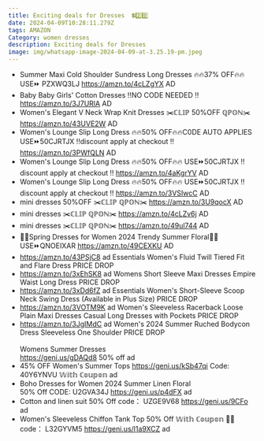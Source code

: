 ```yaml
---
title: Exciting deals for Dresses  💲2️⃣0️⃣
date: 2024-04-09T10:28:11.279Z
tags: AMAZON
Category: women dresses
description: Exciting deals for Dresses
image: img/whatsapp-image-2024-04-09-at-3.25.19-pm.jpeg
---
```

* Summer Maxi Cold Shoulder Sundress Long Dresses
  🔥🔥37% OFF🔥🔥
  USE⏩ PZXWQ3LJ
  https://amzn.to/4cLZgYX
  AD
* Baby Baby Girls' Cotton Dresses
  ‼️NO CODE NEEDED ‼️
  https://amzn.to/3J7URlA
  AD
* Women's Elegant V Neck Wrap Knit Dresses
  ✂️ℂ𝕃𝕀ℙ 50%OFF  ℚℙ𝕆ℕ✂️
  https://amzn.to/43UVE2W
  AD
* Women's  Lounge Slip Long Dress
  🔥🔥50% OFF🔥🔥C0DE AUTO APPLIES
  USE⏩50CJRTJX
  ‼️discount apply at checkout ‼️
  https://amzn.to/3PWfQLN
  AD
* Women's  Lounge Slip Long Dress
  🔥🔥50% OFF🔥🔥
  USE⏩50CJRTJX
  ‼️discount apply at checkout ‼️
  https://amzn.to/4aKgrYV
  AD
* Women's  Lounge Slip Long Dress
  🔥🔥50% OFF🔥🔥
  USE⏩50CJRTJX
  ‼️discount apply at checkout ‼️
  https://amzn.to/3VSIwcC
  AD
* mini dresses
  50%OFF
  ✂️ℂ𝕃𝕀ℙ ℚℙ𝕆ℕ✂️
  https://amzn.to/3U9qocX
  AD
* mini dresses
  ✂️ℂ𝕃𝕀ℙ ℚℙ𝕆ℕ✂️
  https://amzn.to/4cLZv6j
  AD
* mini dresses
  ✂️ℂ𝕃𝕀ℙ ℚℙ𝕆ℕ✂️
  https://amzn.to/49ul744
  AD
* 🌟🌟Spring Dresses for Women 2024 Trendy Summer Floral🌟🌟
  USE⏩QNOEIXAR
  https://amzn.to/49CEXKU
  AD
* https://amzn.to/43PSjC8   ad
  Essentials Women's Fluid Twill Tiered Fit and Flare Dress
  PRICE DROP
* https://amzn.to/3xEhSK8   ad
  Womens Short Sleeve Maxi Dresses Empire Waist Long Dress
  PRICE DROP
* https://amzn.to/3xDd6fZ   ad
  Essentials Women's Short-Sleeve Scoop Neck Swing Dress (Available in Plus Size)
  PRICE DROP
* https://amzn.to/3VOTM9K    ad
  Women's Sleeveless Racerback Loose Plain Maxi Dresses Casual Long Dresses with Pockets
  PRICE DROP
* https://amzn.to/3JgIMdC   ad
  Women's 2024 Summer Ruched Bodycon Dress Sleeveless One Shoulder
  PRICE DROP\
  \
  Womens Summer Dresses\
  https://geni.us/gDAQd8 
  50% off 
  ad  
* 45% OFF Women's Summer Tops
   https://geni.us/kSb47qi
    Code: 40Y6YNVU   𝕎𝕚𝕥𝕙 ℂ𝕠𝕦𝕡𝕠𝕟 
  ad 
* Boho Dresses for Women 2024 Summer Linen Floral\
  50% Off CODE: U2GVA34J 
  https://geni.us/p4dFX 
  ad 
* Cotton and linen suit 
  50% Off   code： UZGE9V68 
  https://geni.us/9CFo
  ad 
* Women's Sleeveless Chiffon Tank Top 
  50% Off     𝕎𝕚𝕥𝕙 ℂ𝕠𝕦𝕡𝕠𝕟 💸💨 
  code： L32GYVM5 
   https://geni.us/l1a9XCZ 
  ad